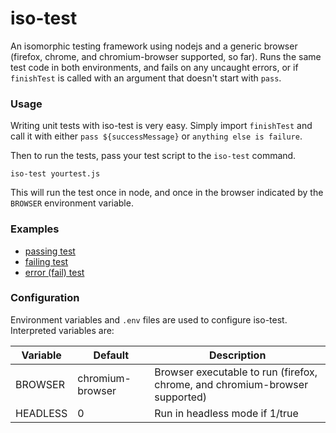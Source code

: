 # iso-test

An isomorphic testing framework using nodejs and a generic browser (firefox, chrome, and chromium-browser supported, so far). Runs the same test code in both environments, and fails on any uncaught errors, or if `finishTest` is called with an argument that doesn't start with `pass`.

### Usage

Writing unit tests with iso-test is very easy. Simply import `finishTest` and call it with either `pass ${successMessage}` or `anything else is failure`.

Then to run the tests, pass your test script to the `iso-test` command.

```
iso-test yourtest.js
```

This will run the test once in node, and once in the browser indicated by the `BROWSER` environment variable.

### Examples

 + [passing test](https://github.com/isysd-mirror/iso-test/blob/isysd/pass.js)
 + [failing test](https://github.com/isysd-mirror/iso-test/blob/isysd/fail.js)
 + [error (fail) test](https://github.com/isysd-mirror/iso-test/blob/isysd/error.js)

### Configuration

Environment variables and `.env` files are used to configure iso-test. Interpreted variables are:

| Variable | Default | Description |
|----------|---------|-------------|
| BROWSER  | chromium-browser | Browser executable to run (firefox, chrome, and chromium-browser supported) |
| HEADLESS | 0       | Run in headless mode if 1/true |
